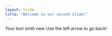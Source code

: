 ```yaml
---
layout: slide
title: "Welcome to our second slide!"
---
```

Your text smth new
Use the left arrow to go back!
